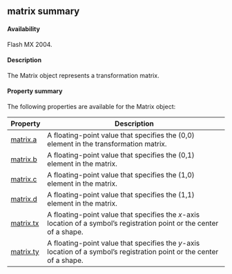## matrix summary

#### Availability

Flash MX 2004.

#### Description

The Matrix object represents a transformation matrix.

#### Property summary

The following properties are available for the Matrix object:

| **Property**               | **Description**                                                                                                        |
|----------------------------|------------------------------------------------------------------------------------------------------------------------|
| [matrix.a](#!wielmic/developers-animatesdk-docs/test/Matrix_object/matrix.md)      | A floating-point value that specifies the (0,0) element in the transformation matrix.                                  |
| [matrix.b](#!wielmic/developers-animatesdk-docs/test/Matrix_object/matrix1.md)  | A floating-point value that specifies the (0,1) element in the matrix.                                                 |
| [matrix.c](#!wielmic/developers-animatesdk-docs/test/Matrix_object/matrix2.md)  | A floating-point value that specifies the (1,0) element in the matrix.                                                 |
| [matrix.d](#!wielmic/developers-animatesdk-docs/test/Matrix_object/matrix3.md)  | A floating-point value that specifies the (1,1) element in the matrix.                                                 |
| [matrix.tx](#!wielmic/developers-animatesdk-docs/test/Matrix_object/matrix4.md) | A floating-point value that specifies the *x*-axis location of a symbol’s registration point or the center of a shape. |
| [matrix.ty](#!wielmic/developers-animatesdk-docs/test/Matrix_object/matrix5.md) | A floating-point value that specifies the *y*-axis location of a symbol’s registration point or the center of a shape. |

<span id="matrix.a" class="anchor"></span>

